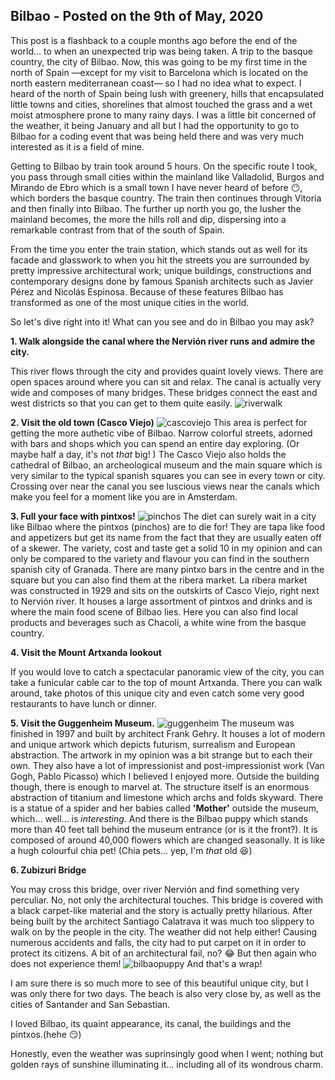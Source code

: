 ## Bilbao - Posted on the 9th of May, 2020

This post is a flashback to a couple months ago before the end of the world... to when an unexpected trip was being taken. A trip to the basque country, the city of Bilbao.
Now, this was going to be my first time in the north of Spain —except for my visit to Barcelona which is located on the north eastern mediterranean coast— so I had no idea what to expect. I heard of the north of Spain being lush with greenery, hills that encapsulated little towns and cities, shorelines that almost touched the grass and a wet moist atmosphere prone to many rainy days. I was a little bit concerned of the weather, it being January and all but I had the opportunity to go to Bilbao for a coding event that was being held there and was very much interested as it is a field of mine.

Getting to Bilbao by train took around 5 hours. On the specific route I took, you pass through small cities within the mainland like Valladolid, Burgos and Mirando de Ebro which is a small town I have never heard of before 😶, which borders the basque country. The train then continues through Vitoria and then finally into Bilbao. The further up north you go, the lusher the mainland becomes, the more the hills roll and dip, dispersing into a remarkable contrast from that of the south of Spain.

From the time you enter the train station, which stands out as well for its facade and glasswork to when you hit the streets you are surrounded by pretty impressive architectural work; unique buildings, constructions and contemporary designs done by famous Spanish architects such as Javier Pérez and Nicolás Espinosa. Because of these features Bilbao has transformed as one of the most unique cities in the world.

So let's dive right into it! What can you see and do in Bilbao you may ask?

**1. Walk alongside the canal where the Nervión river runs and admire the city.**

This river flows through the city and provides quaint lovely views. There are open spaces around where you can sit and relax. The canal is actually very wide and composes of many bridges. These bridges connect the east and west districts so that you can get to them quite easily.
![riverwalk](/img/riverwalkbilbao.jpg)

**2. Visit the old town (Casco Viejo)**
![cascoviejo](/img/cascoviejobilbao.jpg)
This area is perfect for getting the more authetic vibe of Bilbao. Narrow colorful streets, adorned with bars and shops which you can spend an entire day exploring. (Or maybe half a day, it's not _that_ big! ) The Casco Viejo also holds the cathedral of Bilbao, an archeological museum and the main square which is very similar to the typical spanish squares you can see in every town or city. Crossing over near the canal you see luscious views near the canals which make you feel for a moment like you are in Amsterdam.

**3. Full your face with pintxos!**
![pinchos](/img/pinchos.jpg)
The diet can surely wait in a city like Bilbao where the pintxos (pinchos) are to die for! They are tapa like food and appetizers but get its name from the fact that they are usually eaten off of a skewer. The variety, cost and taste get a solid 10 in my opinion and can only be compared to the variety and flavour you can find in the southern spanish city of Granada. There are many pintxo bars in the centre and in the square but you can also find them at the ribera market. La ribera market was constructed in 1929 and sits on the outskirts of Casco Viejo, right next to Nervión river. It houses a large assortment of pintxos and drinks and is where the main food scene of Bilbao lies. Here you can also find local products and beverages such as Chacolí, a white wine from the basque country.

**4. Visit the Mount Artxanda lookout**

If you would love to catch a spectacular panoramic view of the city, you can take a funicular cable car to the top of mount Artxanda. There you can walk around, take photos of this unique city and even catch some very good restaurants to have lunch or dinner.

**5. Visit the Guggenheim Museum.**
![guggenheim](/img/guggenheim.jpg)
The museum was finished in 1997 and built by architect Frank Gehry. It houses a lot of modern and unique artwork which depicts futurism, surrealism and European abstraction. The artwork in my opinion was a bit strange but to each their own. They also have a lot of impressionist and post-impressionist work (Van Gogh, Pablo Picasso) which I believed I enjoyed more. Outside the building though, there is enough to marvel at. The structure itself is an enormous abstraction of titanium and limestone which archs and folds skyward. There is a statue of a spider and her babies called **'Mother'** outside the museum, which... well... is _interesting._ And there is the Bilbao puppy which stands more than 40 feet tall behind the museum entrance (or is it the front?). It is composed of around 40,000 flowers which are changed seasonally. It is like a hugh colourful chia pet! (Chia pets... yep, I'm _that_ old 😆)

**6. Zubizuri Bridge**

You may cross this bridge, over river Nervión and find something very perculiar. No, not only the architectural touches. This bridge is covered with a black carpet-like material and the story is actually pretty hilarious. After being built by the architect Santiago Calatrava it was much too slippery to walk on by the people in the city. The weather did not help either! Causing numerous accidents and falls, the city had to put carpet on it in order to protect its citizens. A bit of an architectural fail, no? 😂 But then again who does not experience them!
![bilbaopuppy](/img/bilbaopuppy.jpg)
And that's a wrap!

I am sure there is so much more to see of this beautiful unique city, but I was only there for two days. The beach is also very close by, as well as the cities of Santander and San Sebastian.

I loved Bilbao, its quaint appearance, its canal, the buildings and the pintxos.(hehe 😏)

Honestly, even the weather was suprinsingly good when I went; nothing but golden rays of sunshine illuminating it... including all of its wondrous charm.

